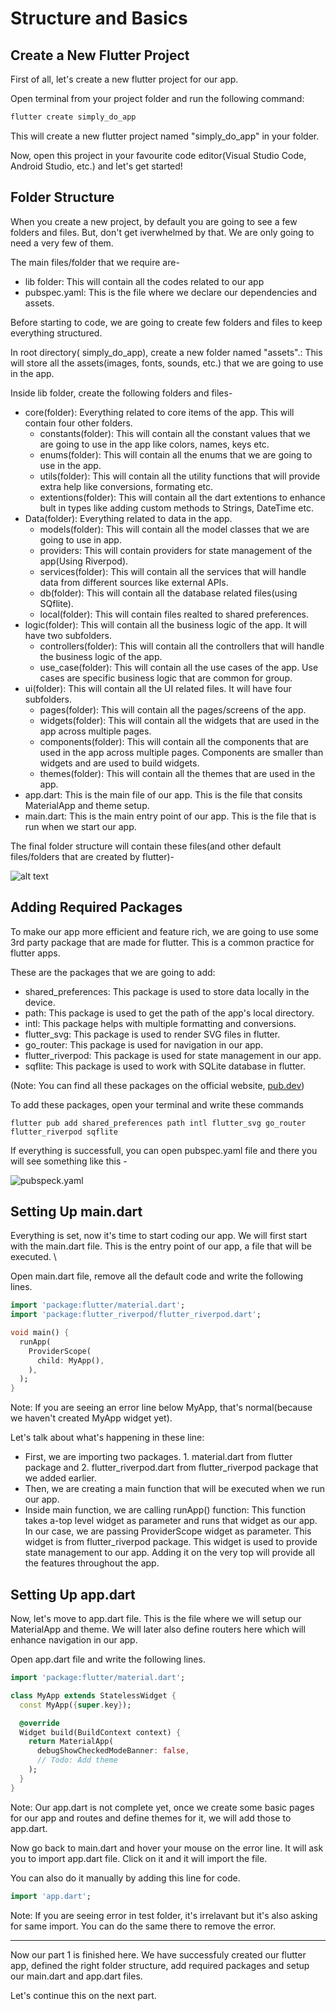# Structure and Basics

## Create a New Flutter Project

First of all, let's create a new flutter project for our app.

Open terminal from your project folder and run the following command:

```dart
flutter create simply_do_app
```

This will create a new flutter project named "simply_do_app" in your folder.

Now, open this project in your favourite code editor(Visual Studio Code, Android Studio, etc.) and let's get started!

## Folder Structure

When you create a new project, by default you are going to see a few folders and files. But, don't get iverwhelmed by that. We are only going to need a very few of them.

The main files/folder that we require are-

- lib folder: This will contain all the codes related to our app
- pubspec.yaml: This is the file where we declare our dependencies and assets.

Before starting to code, we are going to create few folders and files to keep everything structured.

In root directory( simply_do_app), create a new folder named "assets".: This will store all the assets(images, fonts, sounds, etc.) that we are going to use in the app.

Inside lib folder, create the following folders and files-

- core(folder): Everything related to core items of the app. This will contain four other folders.
  - constants(folder): This will contain all the constant values that we are going to use in the app like colors, names, keys etc.
  - enums(folder): This will contain all the enums that we are going to use in the app.
  - utils(folder): This will contain all the utility functions that will provide extra help like conversions, formating etc.
  - extentions(folder): This will contain all the dart extentions to enhance bult in types like adding custom methods to Strings, DateTime etc.
- Data(folder): Everything related to data in the app.
  - models(folder): This will contain all the model classes that we are going to use in app.
  - providers: This will contain providers for state management of the app(Using Riverpod).
  - services(folder): This will contain all the services that will handle data from different sources like external APIs.
  - db(folder): This will contain all the database related files(using SQflite).
  - local(folder): This will contain files realted to shared preferences.
- logic(folder): This will contain all the business logic of the app. It will have two subfolders.
  - controllers(folder): This will contain all the controllers that will handle the business logic of the app.
  - use_case(folder): This will contain all the use cases of the app. Use cases are specific business logic that are common for group.
- ui(folder): This will contain all the UI related files. It will have four subfolders.
  - pages(folder): This will contain all the pages/screens of the app.
  - widgets(folder): This will contain all the widgets that are used in the app across multiple pages.
  - components(folder): This will contain all the components that are used in the app across multiple pages. Components are smaller than widgets and are used to build widgets.
  - themes(folder): This will contain all the themes that are used in the app.
- app.dart: This is the main file of our app. This is the file that consits MaterialApp and theme setup.
- main.dart: This is the main entry point of our app. This is the file that is run when we start our app.

The final folder structure will contain these files(and other default files/folders that are created by flutter)-

![alt text](extra/image.png)

## Adding Required Packages

To make our app more efficient and feature rich, we are going to use some 3rd party package that are made for flutter. This is a common practice for flutter apps.

These are the packages that we are going to add:

- shared_preferences: This package is used to store data locally in the device.
- path: This package is used to get the path of the app's local directory.
- intl: This package helps with multiple formatting and conversions.
- flutter_svg: This package is used to render SVG files in flutter.
- go_router: This package is used for navigation in our app.
- flutter_riverpod: This package is used for state management in our app.
- sqflite: This package is used to work with SQLite database in flutter.

(Note: You can find all these packages on the official website, [pub.dev](https://pub.dev/))

To add these packages, open your terminal and write these commands

```
flutter pub add shared_preferences path intl flutter_svg go_router flutter_riverpod sqflite
```

If everything is successfull, you can open pubspec.yaml file and there you will see something like this -

![pubspeck.yaml](extra/image2.png)

## Setting Up main.dart

Everything is set, now it's time to start coding our app. We will first start with the main.dart file. This is the entry point of our app, a file that will be executed. \

Open main.dart file, remove all the default code and write the following lines.

```dart
import 'package:flutter/material.dart';
import 'package:flutter_riverpod/flutter_riverpod.dart';

void main() {
  runApp(
    ProviderScope(
      child: MyApp(),
    ),
  );
}
```

Note: If you are seeing an error line below MyApp, that's normal(because we haven't created MyApp widget yet).

Let's talk about what's happening in these line:

- First, we are importing two packages. 1. material.dart from flutter package and 2. flutter_riverpod.dart from flutter_riverpod package that we added earlier.
- Then, we are creating a main function that will be executed when we run our app.
- Inside main function, we are calling runApp() function: This function takes a-top level widget as parameter and runs that widget as our app. In our case, we are passing ProviderScope widget as parameter. This widget is from flutter_riverpod package. This widget is used to provide state management to our app. Adding it on the very top will provide all the features throughout the app.

## Setting Up app.dart

Now, let's move to app.dart file. This is the file where we will setup our MaterialApp and theme. We will later also define routers here which will enhance navigation in our app.

Open app.dart file and write the following lines.

```dart
import 'package:flutter/material.dart';

class MyApp extends StatelessWidget {
  const MyApp({super.key});

  @override
  Widget build(BuildContext context) {
    return MaterialApp(
      debugShowCheckedModeBanner: false,
      // Todo: Add theme
    );
  }
}
```

Note: Our app.dart is not complete yet, once we create some basic pages for our app and routes and define themes for it, we will add those to app.dart.

Now go back to main.dart and hover your mouse on the error line. It will ask you to import app.dart file. Click on it and it will import the file.

You can also do it manually by adding this line for code.

```dart
import 'app.dart';
```

Note: If you are seeing error in test folder, it's irrelavant but it's also asking for same import. You can do the same there to remove the error.

---

Now our part 1 is finished here. We have successfuly created our flutter app, defined the right folder structure, add required packages and setup our main.dart and app.dart files.

Let's continue this on the next part.
